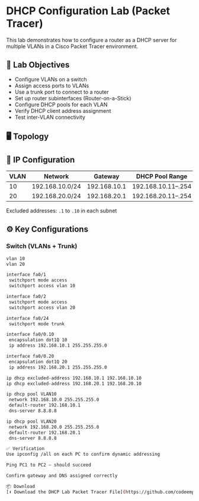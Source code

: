 # DHCP Configuration Lab (Packet Tracer)

This lab demonstrates how to configure a router as a DHCP server for multiple VLANs in a Cisco Packet Tracer environment.

## 🧪 Lab Objectives

- Configure VLANs on a switch
- Assign access ports to VLANs
- Use a trunk port to connect to a router
- Set up router subinterfaces (Router-on-a-Stick)
- Configure DHCP pools for each VLAN
- Verify DHCP client address assignment
- Test inter-VLAN connectivity

## 🖥️ Topology



## 🧩 IP Configuration

| VLAN | Network        | Gateway         | DHCP Pool Range       |
|------|----------------|------------------|------------------------|
| 10   | 192.168.10.0/24 | 192.168.10.1     | 192.168.10.11–.254     |
| 20   | 192.168.20.0/24 | 192.168.20.1     | 192.168.20.11–.254     |

Excluded addresses: `.1` to `.10` in each subnet

## ⚙️ Key Configurations

### Switch (VLANs + Trunk)
```bash
vlan 10
vlan 20

interface fa0/1
 switchport mode access
 switchport access vlan 10

interface fa0/2
 switchport mode access
 switchport access vlan 20

interface fa0/24
 switchport mode trunk

interface fa0/0.10
 encapsulation dot1Q 10
 ip address 192.168.10.1 255.255.255.0

interface fa0/0.20
 encapsulation dot1Q 20
 ip address 192.168.20.1 255.255.255.0

ip dhcp excluded-address 192.168.10.1 192.168.10.10
ip dhcp excluded-address 192.168.20.1 192.168.20.10

ip dhcp pool VLAN10
 network 192.168.10.0 255.255.255.0
 default-router 192.168.10.1
 dns-server 8.8.8.8

ip dhcp pool VLAN20
 network 192.168.20.0 255.255.255.0
 default-router 192.168.20.1
 dns-server 8.8.8.8

✅ Verification
Use ipconfig /all on each PC to confirm dynamic addressing

Ping PC1 to PC2 — should succeed

Confirm gateway and DNS assigned correctly

📦 Download
[⬇️ Download the DHCP Lab Packet Tracer File](https://github.com/codeemployee/network-labs/raw/main/dhcp_lab.pkt)

